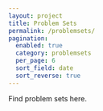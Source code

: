 ```yaml
---
layout: project
title: Problem Sets
permalink: /problemsets/
pagination:
  enabled: true
  category: problemsets
  per_page: 6
  sort_field: date
  sort_reverse: true
---
```


Find problem sets here.
